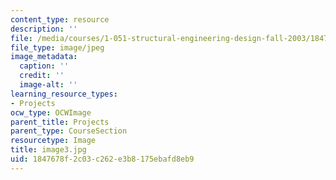 ```yaml
---
content_type: resource
description: ''
file: /media/courses/1-051-structural-engineering-design-fall-2003/1847678f2c03c262e3b8175ebafd8eb9_image3.jpg
file_type: image/jpeg
image_metadata:
  caption: ''
  credit: ''
  image-alt: ''
learning_resource_types:
- Projects
ocw_type: OCWImage
parent_title: Projects
parent_type: CourseSection
resourcetype: Image
title: image3.jpg
uid: 1847678f-2c03-c262-e3b8-175ebafd8eb9
---
```


